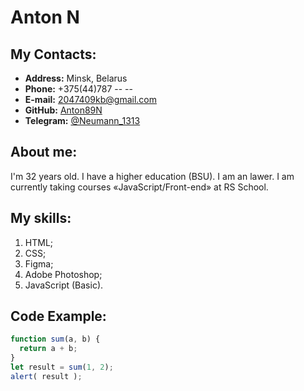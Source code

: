 # Anton N

## My Contacts:
* **Address:** Minsk, Belarus
* **Phone:** +375(44)787 -- --
* **E-mail:** [2047409kb@gmail.com](2047409kb@gmail.com)
* **GitHub:** [Anton89N](https://github.com/Anton89N)
* **Telegram:** [@Neumann_1313](https://t.me/Neumann_1313)

## About me:
I'm 32 years old. I have a higher education (BSU). I am an lawer. I am currently taking courses «JavaScript/Front-end» at RS School.

## My skills:
1. HTML;
2. CSS;
3. Figma;
4. Adobe Photoshop;
5. JavaScript (Basic).

## Code Example:
```javascript
function sum(a, b) {
  return a + b;
}
let result = sum(1, 2);
alert( result );
```

